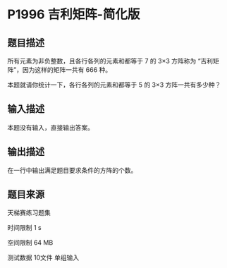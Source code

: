 # P1996 吉利矩阵-简化版

## 题目描述

所有元素为非负整数，且各行各列的元素和都等于 7 的 3×3 方阵称为 “吉利矩阵”，因为这样的矩阵一共有 666 种。

本题就请你统计一下，各行各列的元素和都等于 5 的 3×3 方阵一共有多少种？

## 输入描述

本题没有输入，直接输出答案。

## 输出描述

在一行中输出满足题目要求条件的方阵的个数。

## 题目来源
天梯赛练习题集

时间限制  1 s

空间限制  64 MB

测试数据  10文件 单组输入
